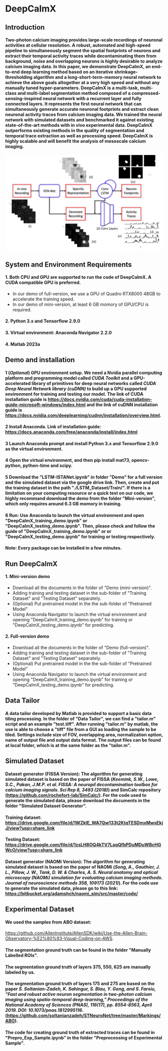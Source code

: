 # DeepCaImX
## Introduction
#### Two-photon calcium imaging provides large-scale recordings of neuronal activities at cellular resolution. A robust, automated and high-speed pipeline to simultaneously segment the spatial footprints of neurons and extract their temporal activity traces while decontaminating them from background, noise and overlapping neurons is highly desirable to analyze calcium imaging data. In this paper, we demonstrate DeepCaImX, an end-to-end deep learning method based on an iterative shrinkage-thresholding algorithm and a long-short-term-memory neural network to achieve the above goals altogether at a very high speed and without any manually tuned hyper-parameters. DeepCaImX is a multi-task, multi-class and multi-label segmentation method composed of a compressed-sensing-inspired neural network with a recurrent layer and fully connected layers. It represents the first neural network that can simultaneously generate accurate neuronal footprints and extract clean neuronal activity traces from calcium imaging data. We trained the neural network with simulated datasets and benchmarked it against existing state-of-the-art methods with in vivo experimental data. DeepCaImX outperforms existing methods in the quality of segmentation and temporal trace extraction as well as processing speed. DeepCaImX is highly scalable and will benefit the analysis of mesoscale calcium imaging. 
![alt text](https://github.com/KangningZhang/DeepCaImX/blob/main/imgs/Fig1.png)

## System and Environment Requirements
#### 1. Both CPU and GPU are supported to run the code of DeepCaImX. A CUDA compatible GPU is preferred. 
* In our demo of full-version, we use a GPU of Quadro RTX8000 48GB to accelerate the training speed.
* In our demo of mini-version, at least 6 GB momory of GPU/CPU is required.
#### 2. Python 3.x and Tensorflow 2.9.0
#### 3. Virtual environment: Anaconda Navigator 2.2.0
#### 4. Matlab 2023a

## Demo and installation
#### 1 (_Optional_) GPU environment setup. We need a Nvidia parallel computing platform and programming model called _CUDA Toolkit_ and a GPU-accelerated library of primitives for deep neural networks called _CUDA Deep Neural Network library (cuDNN)_ to build up a GPU supported environment for training and testing our model. The link of CUDA installation guide is https://docs.nvidia.com/cuda/cuda-installation-guide-microsoft-windows/index.html and the link of cuDNN installation guide is https://docs.nvidia.com/deeplearning/cudnn/installation/overview.html. 
#### 2 Install Anaconda. Link of installation guide: https://docs.anaconda.com/free/anaconda/install/index.html
#### 3 Launch Anaconda prompt and install Python 3.x and Tensorflow 2.9.0 as the virtual environment.
#### 4 Open the virtual environment, and then  pip install mat73, opencv-python, python-time and scipy.
#### 5 Download the "LSTM-ISTANet.ipynb" in folder "Demo" for a full version and the simulated dataset via the google drive link. Then, create and put the training dataset in the path "./LSTM_Dataset/Train/". If there is a limitation on your computing resource or a quick test on our code, we highly recommand download the demo from the folder "Mini-version", which only requires around 6.3 GB momory in training. 
#### 6 Run: Use Anaconda to launch the virtual environment and open "DeepCaImX_training_demo.ipynb" or "DeepCaImX_testing_demo.ipynb". Then, please check and follow the guide of "DeepCaImX_training_demo.ipynb" or or "DeepCaImX_testing_demo.ipynb" for training or testing respectively.
#### Note: Every package can be installed in a few minutes.

## Run DeepCaImX
#### 1. Mini-version demo
* Download all the documents in the folder of "Demo (mini-version)".
* Adding training and testing dataset in the sub-folder of "Training Dataset" and "Testing Dataset" separately.
* (Optional) Put pretrained model in the the sub-folder of "Pretrained Model"
* Using Anaconda Navigator to launch the virtual environment and opening "DeepCaImX_training_demo.ipynb" for training or "DeepCaImX_testing_demo.ipynb" for predicting.

#### 2. Full-version demo
* Download all the documents in the folder of "Demo (full-version)".
* Adding training and testing dataset in the sub-folder of "Training Dataset" and "Testing Dataset" separately.
* (Optional) Put pretrained model in the the sub-folder of "Pretrained Model"
* Using Anaconda Navigator to launch the virtual environment and opening "DeepCaImX_training_demo.ipynb" for training or "DeepCaImX_testing_demo.ipynb" for predicting.

## Data Tailor
#### A data tailor developed by Matlab is provided to support a basic data tiling processing. In the folder of "Data Tailor", we can find a "tailor.m" script and an example "test.tiff". After running "tailor.m" by matlab, the use is able to choose a "tiff" file from a GUI as loading the sample to be tiled. Settings include size of FOV, overlapping area, normalization option, name of output file and output data format. The output files can be found at local folder, which is at the same folder as the "tailor.m".

## Simulated Dataset
#### Dataset generator (FISSA Version): The algorithm for generating simulated dataset is based on the paper of FISSA (_Keemink, S.W., Lowe, S.C., Pakan, J.M.P. et al. FISSA: A neuropil decontamination toolbox for calcium imaging signals. Sci Rep 8, 3493 (2018)_) and SimCalc repository (https://github.com/rochefort-lab/SimCalc/). For the code used to generate the simulated data, please download the documents in the folder "Simulated Dataset Generator". 
#### Training dataset: https://drive.google.com/file/d/1WZkIE_WA7Qw133t2KtqTESDmxMwsEkjJ/view?usp=share_link
#### Testing Dataset: https://drive.google.com/file/d/1zsLH8OQ4kTV7LaqQfbPDuMDuWBcHGWcO/view?usp=share_link

#### Dataset generator (NAOMi Version): The algorithm for generating simulated dataset is based on the paper of NAOMi (_Song, A., Gauthier, J. L., Pillow, J. W., Tank, D. W. & Charles, A. S. Neural anatomy and optical microscopy (NAOMi) simulation for evaluating calcium imaging methods. Journal of neuroscience methods 358, 109173 (2021)_). For the code use to generate the simulated data, please go to this link: https://bitbucket.org/adamshch/naomi_sim/src/master/code/
## Experimental Dataset
#### We used the samples from ABO dataset:
https://github.com/AllenInstitute/AllenSDK/wiki/Use-the-Allen-Brain-Observatory-%E2%80%93-Visual-Coding-on-AWS.
#### The segmentation ground truth can be found in the folder "Manually Labelled ROIs". 
#### The segmentation ground truth of layers 375, 550, 625 are manually labeled by us. 
#### The segmentation ground truth of layers 175 and 275 are based on the paper _S. Soltanian-Zadeh, K. Sahingur, S. Blau, Y. Gong, and S. Farsiu, "Fast and robust active neuron segmentation in two-photon calcium imaging using spatio-temporal deep-learning," Proceedings of the National Academy of Sciences (PNAS), 116(17), pp. 8554-8563, April 2019. DOI: 10.1073/pnas.1812995116_. (https://github.com/soltanianzadeh/STNeuroNet/tree/master/Markings/ABO).
#### The code for creating ground truth of extracted traces can be found in "Prepro_Exp_Sample.ipynb" in the folder "Preprocessing of Experimental Sample".
